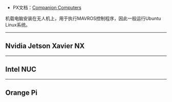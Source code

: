 + PX文档：[Companion Computers](https://docs.px4.io/main/en/companion_computer/)

机载电脑安装在无人机上，用于执行MAVROS控制程序，因此一般运行Ubuntu Linux系统。

---
## Nvidia Jetson Xavier NX


---
## Intel NUC


---
## Orange Pi

